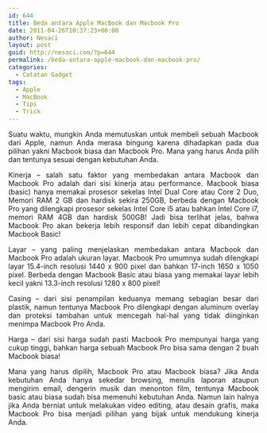 ```yaml
---
id: 644
title: Beda antara Apple MacBook dan Macbook Pro
date: 2011-04-26T10:37:23+00:00
author: Nesaci
layout: post
guid: http://nesaci.com/?p=644
permalink: /beda-antara-apple-macbook-dan-macbook-pro/
categories:
  - Catatan Gadget
tags:
  - Apple
  - MacBook
  - Tips
  - Trick
---
```

<p style="text-align: justify;">
  Suatu waktu, mungkin Anda memutuskan untuk membeli sebuah Macbook dari Apple, namun Anda merasa bingung karena dihadapkan pada dua pilihan yakni Macbook biasa dan Macbook Pro. Mana yang harus Anda pilih dan tentunya sesuai dengan kebutuhan Anda.
</p>

<p style="text-align: justify;">
  Kinerja – salah satu faktor yang membedakan antara Macbook dan Macbook Pro adalah dari sisi kinerja atau performance. Macbook biasa (basic) hanya memakai prosesor sekelas Intel Dual Core atau Core 2 Duo, Memori RAM 2 GB dan hardisk sekira 250GB, berbeda dengan Macbook Pro yang dilengkapi prosesor sekelas Intel Core i5 atau bahkan Intel Core i7, memori RAM 4GB dan hardisk 500GB! Jadi bisa terlihat jelas, bahwa Macbook Pro akan bekerja lebih responsif dan lebih cepat dibandingkan Macbook Basic!
</p>

<p style="text-align: justify;">
  Layar – yang paling menjelaskan membedakan antara Macbook dan Macbook Pro adalah ukuran layar. Macbook Pro umumnya sudah dilengkapi layar 15.4-inch resolusi 1440 x 900 pixel dan bahkan 17-inch 1650 x 1050 pixel. Berbeda dengan Macbook Basic atau biasa yang memakai layar lebih kecil yakni 13.3-inch resolusi 1280 x 800 pixel!
</p>

<p style="text-align: justify;">
  Casing – dari sisi penampilan keduanya memang sebagian besar dari plastik, namun tentunya Macbook Pro dilengkapi dengan aluminum overlay dan proteksi tambahan untuk mencegah hal-hal yang tidak diinginkan menimpa Macbook Pro Anda.
</p>

<p style="text-align: justify;">
  Harga – dari sisi harga sudah pasti Macbook Pro mempunyai harga yang cukup tinggi, bahkan harga sebuah Macbook Pro bisa sama dengan 2 buah Macbook biasa!
</p>

<p style="text-align: justify;">
  Mana yang harus dipilih, Macbook Pro atau Macbook biasa? Jika Anda kebutuhan Anda hanya sekedar browsing, menulis laporan ataupun mengirim email, dengerin musik dan menonton film, tentunya Macbook basic atau biasa sudah bisa memenuhi kebutuhan Anda. Namun lain halnya jika Anda berniat untuk melakukan video editing, atau desain grafis, maka Macbook Pro bisa menjadi pilihan yang bijak untuk mendukung kinerja Anda.
</p>